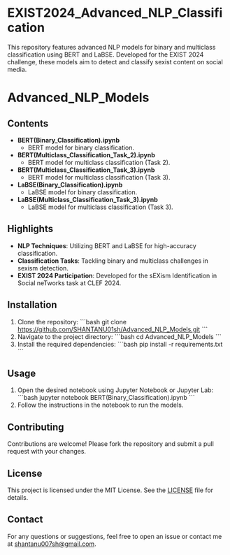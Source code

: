 # EXIST2024_Advanced_NLP_Classification
This repository features advanced NLP models for binary and multiclass classification using BERT and LaBSE. Developed for the EXIST 2024 challenge, these models aim to detect and classify sexist content on social media.
# Advanced_NLP_Models

## Contents

- **BERT(Binary_Classification).ipynb**
  - BERT model for binary classification.
- **BERT(Multiclass_Classification_Task_2).ipynb**
  - BERT model for multiclass classification (Task 2).
- **BERT(Multiclass_Classification_Task_3).ipynb**
  - BERT model for multiclass classification (Task 3).
- **LaBSE(Binary_Classification).ipynb**
  - LaBSE model for binary classification.
- **LaBSE(Multiclass_Classification_Task_3).ipynb**
  - LaBSE model for multiclass classification (Task 3).

## Highlights

- **NLP Techniques**: Utilizing BERT and LaBSE for high-accuracy classification.
- **Classification Tasks**: Tackling binary and multiclass challenges in sexism detection.
- **EXIST 2024 Participation**: Developed for the sEXism Identification in Social neTworks task at CLEF 2024.

## Installation

1. Clone the repository:
   \`\`\`bash
   git clone https://github.com/SHANTANU01sh/Advanced_NLP_Models.git
   \`\`\`
2. Navigate to the project directory:
   \`\`\`bash
   cd Advanced_NLP_Models
   \`\`\`
3. Install the required dependencies:
   \`\`\`bash
   pip install -r requirements.txt
   \`\`\`

## Usage

1. Open the desired notebook using Jupyter Notebook or Jupyter Lab:
   \`\`\`bash
   jupyter notebook BERT(Binary_Classification).ipynb
   \`\`\`
2. Follow the instructions in the notebook to run the models.

## Contributing

Contributions are welcome! Please fork the repository and submit a pull request with your changes.

## License

This project is licensed under the MIT License. See the [LICENSE](LICENSE) file for details.

## Contact

For any questions or suggestions, feel free to open an issue or contact me at shantanu007sh@gmail.com.
